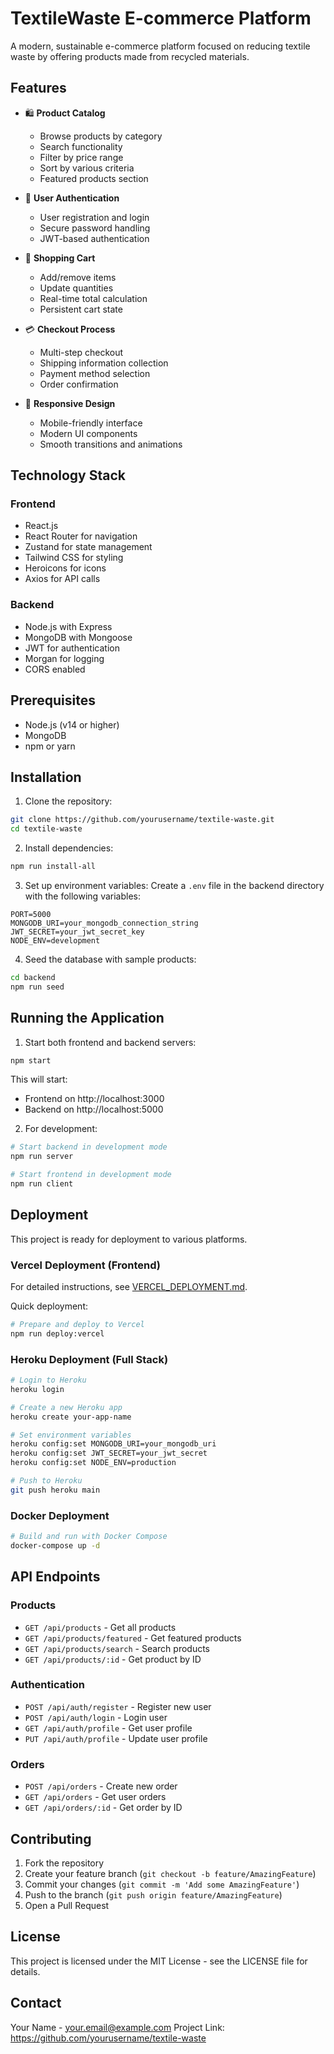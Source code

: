 # TextileWaste E-commerce Platform

A modern, sustainable e-commerce platform focused on reducing textile waste by offering products made from recycled materials.

## Features

- 🛍️ **Product Catalog**

  - Browse products by category
  - Search functionality
  - Filter by price range
  - Sort by various criteria
  - Featured products section

- 👤 **User Authentication**

  - User registration and login
  - Secure password handling
  - JWT-based authentication

- 🛒 **Shopping Cart**

  - Add/remove items
  - Update quantities
  - Real-time total calculation
  - Persistent cart state

- 💳 **Checkout Process**

  - Multi-step checkout
  - Shipping information collection
  - Payment method selection
  - Order confirmation

- 📱 **Responsive Design**
  - Mobile-friendly interface
  - Modern UI components
  - Smooth transitions and animations

## Technology Stack

### Frontend

- React.js
- React Router for navigation
- Zustand for state management
- Tailwind CSS for styling
- Heroicons for icons
- Axios for API calls

### Backend

- Node.js with Express
- MongoDB with Mongoose
- JWT for authentication
- Morgan for logging
- CORS enabled

## Prerequisites

- Node.js (v14 or higher)
- MongoDB
- npm or yarn

## Installation

1. Clone the repository:

```bash
git clone https://github.com/yourusername/textile-waste.git
cd textile-waste
```

2. Install dependencies:

```bash
npm run install-all
```

3. Set up environment variables:
   Create a `.env` file in the backend directory with the following variables:

```env
PORT=5000
MONGODB_URI=your_mongodb_connection_string
JWT_SECRET=your_jwt_secret_key
NODE_ENV=development
```

4. Seed the database with sample products:

```bash
cd backend
npm run seed
```

## Running the Application

1. Start both frontend and backend servers:

```bash
npm start
```

This will start:

- Frontend on http://localhost:3000
- Backend on http://localhost:5000

2. For development:

```bash
# Start backend in development mode
npm run server

# Start frontend in development mode
npm run client
```

## Deployment

This project is ready for deployment to various platforms.

### Vercel Deployment (Frontend)

For detailed instructions, see [VERCEL_DEPLOYMENT.md](VERCEL_DEPLOYMENT.md).

Quick deployment:

```bash
# Prepare and deploy to Vercel
npm run deploy:vercel
```

### Heroku Deployment (Full Stack)

```bash
# Login to Heroku
heroku login

# Create a new Heroku app
heroku create your-app-name

# Set environment variables
heroku config:set MONGODB_URI=your_mongodb_uri
heroku config:set JWT_SECRET=your_jwt_secret
heroku config:set NODE_ENV=production

# Push to Heroku
git push heroku main
```

### Docker Deployment

```bash
# Build and run with Docker Compose
docker-compose up -d
```

## API Endpoints

### Products

- `GET /api/products` - Get all products
- `GET /api/products/featured` - Get featured products
- `GET /api/products/search` - Search products
- `GET /api/products/:id` - Get product by ID

### Authentication

- `POST /api/auth/register` - Register new user
- `POST /api/auth/login` - Login user
- `GET /api/auth/profile` - Get user profile
- `PUT /api/auth/profile` - Update user profile

### Orders

- `POST /api/orders` - Create new order
- `GET /api/orders` - Get user orders
- `GET /api/orders/:id` - Get order by ID

## Contributing

1. Fork the repository
2. Create your feature branch (`git checkout -b feature/AmazingFeature`)
3. Commit your changes (`git commit -m 'Add some AmazingFeature'`)
4. Push to the branch (`git push origin feature/AmazingFeature`)
5. Open a Pull Request

## License

This project is licensed under the MIT License - see the LICENSE file for details.

## Contact

Your Name - your.email@example.com
Project Link: https://github.com/yourusername/textile-waste
